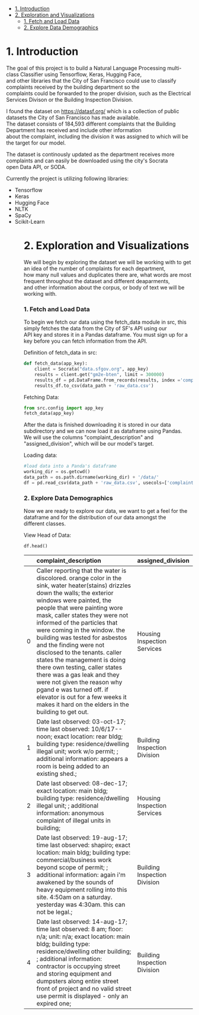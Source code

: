 - [1. Introduction](#1-introduction)
- [2. Exploration and Visualizations](#2-exploration-and-visualizations)
    - [1. Fetch and Load Data](#1-fetch-and-load-data)
    - [2. Explore Data Demographics](#2-explore-data-demographics)
# 1. Introduction
The goal of this project is to build a Natural Language Processing multi-class Classifier using Tensorflow, Keras, Hugging Face,   
and other libraries that the City of San Francisco could use to classify complaints received by the building department so the   
complaints could be forwarded to the proper division, such as the Electrical Services Divison or the Building Inspection Division.  

I found the dataset on https://datasf.org/ which is a collection of public datasets the City of San Francisco has made available.   
The dataset consists of 184,593 different complaints that the Building Department has received and include other information   
about the complaint, including the division it was assigned to which will be the target for our model.

The dataset is continously updated as the department receives more complaints and can easily be downloaded using the city's Socrata  
open Data API, or SODA.  

Currently the project is utilizing following libraries:  
<ul>
    <li>Tensorflow</li>
    <li>Keras</li>
    <li>Hugging Face</li>
    <li>NLTK</li>
    <li>SpaCy</li>
    <li>Scikit-Learn</li>
<ul>

# 2. Exploration and Visualizations
We will begin by exploring the dataset we will be working with to get an idea of the number of complaints for each department,  
how many null values and duplicates there are, what words are most frequent throughout the dataset and different deaparments,  
and other information about the corpus, or body of text we will be working with. 

### 1. Fetch and Load Data
To begin we fetch our data using the fetch_data module in src, this simply fetches the data from the City of SF's API using our  
API key and stores it in a Pandas dataframe. You must sign up for a key before you can fetch information from the API.

Definition of fetch_data in src:
``` python 
def fetch_data(app_key):
    client = Socrata("data.sfgov.org", app_key)                                 #define Socrata client 
    results = client.get("gm2e-bten", limit = 300000)                           #fetch our dataset from the SODA API
    results_df = pd.DataFrame.from_records(results, index ='complaint_number')  #store results in Pandas dataframe
    results_df.to_csv(data_path + 'raw_data.csv')                               #save results to /data/ subdirectory
```
Fetching Data:
``` python
from src.config import app_key
fetch_data(app_key)
```

After the data is finished downloading it is stored in our data subdirectory and we can now load it as dataframe using Pandas.   
We will use the columns "complaint_description" and "assigned_division", which will be our model's target.  

Loading data: 
``` python
#load data into a Panda's dataframe
working_dir = os.getcwd()
data_path = os.path.dirname(working_dir) + '/data/'
df = pd.read_csv(data_path + 'raw_data.csv', usecols=['complaint_description', 'assigned_division'])
```

### 2. Explore Data Demographics
Now we are ready to explore our data, we want to get a feel for the dataframe and for the distribution of our data amongst the  
different classes.  

View Head of Data:
``` python
df.head()
```
|    | complaint_description                                                                                                                                                                                                                                                                                                                                                                                                                                                                                                                                                                                                                      | assigned_division            |
|---:|:-------------------------------------------------------------------------------------------------------------------------------------------------------------------------------------------------------------------------------------------------------------------------------------------------------------------------------------------------------------------------------------------------------------------------------------------------------------------------------------------------------------------------------------------------------------------------------------------------------------------------------------------|:-----------------------------|
|  0 | Caller reporting that the water is discolored. orange color in the sink, water heater(stains) drizzles down the walls;  the exterior windows were painted, the people that were painting wore mask, caller states they were not informed of the particles that were coming in the window. the building was tested for asbestos and the finding were not disclosed to the tenants. caller states the management is doing there own testing, caller states there was a gas leak and they were not given the reason why pgand e was turned off. if elevator is out for a few weeks it makes it hard on the elders in the building to get out. | Housing Inspection Services  |
|  1 | Date last observed: 03-oct-17;    time last observed: 10/6/17--noon;    exact location: rear bldg;    building type: residence/dwelling   illegal unit; work w/o permit; ;    additional information: appears a room is being added to an existing shed.;                                                                                                                                                                                                                                                                                                                                                                                  | Building Inspection Division |
|  2 | Date last observed: 08-dec-17;    exact location: main bldg;    building type: residence/dwelling   illegal unit; ;    additional information: anonymous complaint of illegal units in building;                                                                                                                                                                                                                                                                                                                                                                                                                                           | Housing Inspection Services  |
|  3 | Date last observed: 19-aug-17;    time last observed: shapiro;    exact location: main bldg;    building type: commercial/business   work beyond scope of permit; ;    additional information: again i'm awakened by the sounds of heavy equipment rolling into this site.  4:50am on a saturday.  yesterday was 4:30am.  this can not be legal.;                                                                                                                                                                                                                                                                                          | Building Inspection Division |
|  4 | Date last observed: 14-aug-17;    time last observed: 8 am;    floor: n/a;    unit: n/a;    exact location: main bldg;    building type: residence/dwelling   other building; ;    additional information: contractor is occupying street and storing equipment and dumpsters along entire street front of project and no valid street use permit is displayed - only an expired one;                                                                                                                                                                                                                                                      | Building Inspection Division |

